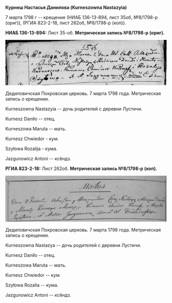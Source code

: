 **Курнеш Настасья Данилова (Kurneszowna Nastazyia)**

7 марта 1798 г -- крещение (НИАБ 136-13-894, лист 35об, №8/1798-р
(ориг)), (РГИА 823-2-18, лист 262об, №8/1798-р (коп)).

**НИАБ 136-13-894:** Лист 35-об. **Метрическая запись №8/1798-р
(ориг).**

![](./media/11a9f9052c7e35d62b4bb1b1734fb2976a84cc39.png)

Дедиловичская Покровская церковь. 7 марта 1798 года. Метрическая запись
о крещении.

Kurneszowna Nastazyia -- дочь родителей с деревни Лустичи.

Kurnesz Daniło -- отец.

Kurneszowa Maruta -- мать.

Kurnesz Chwiedor - кум.

Szyłowa Rozalija - кума.

Jazgunowicz Antoni -- ксёндз.

**РГИА 823-2-18:** Лист 262об. **Метрическая запись №8/1798-р (коп).**

![](./media/065f2be0a2d48c7c5e4063f0f945a25bd93cac92.png)

Дедиловичская Покровская церковь. 7 марта 1798 года. Метрическая запись
о крещении.

Kurneszowna Nastazya -- дочь родителей с деревни Лустичи.

Kurnesz Daniło -- отец.

Kurneszowa Maruta -- мать.

Kurnesz Chwiedor -- кум.

Szyłowa Rozalia -- кума.

Jazgunowicz Antoni -- ксёндз.
